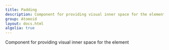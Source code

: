 ```yaml
---
title: Padding
description: Component for providing visual inner space for the element
group: Atomoid
layout: docs.html
algolia: true
---
```


Component for providing visual inner space for the element
